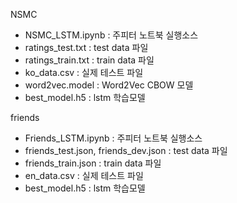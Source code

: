 NSMC
 - NSMC_LSTM.ipynb : 주피터 노트북 실행소스
 - ratings_test.txt : test data 파일
 - ratings_train.txt : train data 파일
 - ko_data.csv : 실제 테스트 파일
 - word2vec.model : Word2Vec CBOW 모델
 - best_model.h5 : lstm 학습모델
 
friends
 - Friends_LSTM.ipynb : 주피터 노트북 실행소스
 - friends_test.json, friends_dev.json : test data 파일
 - friends_train.json : train data 파일
 - en_data.csv : 실제 테스트 파일
 - best_model.h5 : lstm 학습모델
